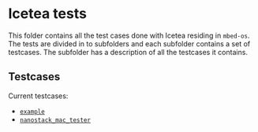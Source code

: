 Icetea tests
============

This folder contains all the test cases done with Icetea residing in `mbed-os`.
The tests are divided in to subfolders and each subfolder contains a set of testcases.
The subfolder has a description of all the testcases it contains.

Testcases
---------

Current testcases:

-   [`example`](https://github.com/ARMmbed/mbed-os/blob/master/TEST_APPS/testcases/example)
-   [`nanostack_mac_tester`](https://github.com/ARMmbed/mbed-os/blob/master/TEST_APPS/testcases/nanostack_mac_tester)
